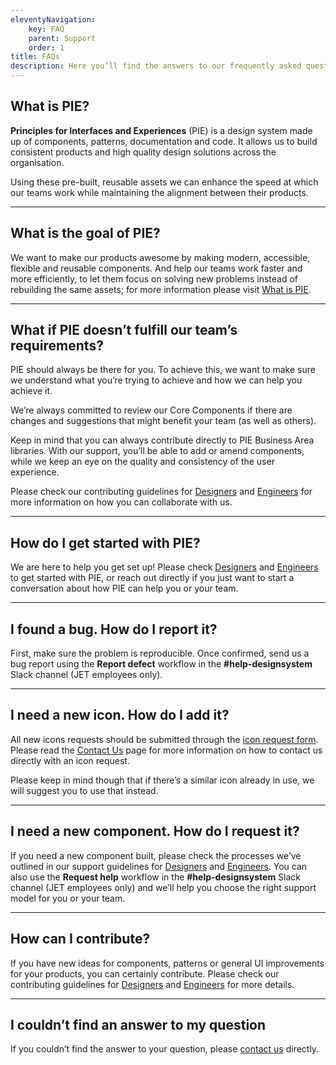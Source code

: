 ```yaml
---
eleventyNavigation:
    key: FAQ
    parent: Support
    order: 1
title: FAQs
description: Here you’ll find the answers to our frequently asked questions, but  feel free to reach out to us if you need additional help.
---
```


## What is PIE?

**Principles for Interfaces and Experiences** (PIE) is a design system made up of components, patterns, documentation and code. It allows us to build consistent products and high quality design solutions across the organisation.

Using these pre-built, reusable assets we can enhance the speed at which our teams work while maintaining the alignment between their products.

---

## What is the goal of PIE?

We want to make our products awesome by making modern, accessible, flexible and reusable components. And help our teams work faster and more efficiently, to let them focus on solving new problems instead of rebuilding the same assets; for more information please visit [What is PIE](/all-about-pie/what-is-pie).

---

## What if PIE doesn’t fulfill our team’s requirements?

PIE should always be there for you. To achieve this, we want to make sure we understand what you’re trying to achieve and how we can help you achieve it.

We’re always committed to review our Core Components if there are changes and suggestions that might benefit your team (as well as others).

Keep in mind that you can always contribute directly to PIE Business Area libraries. With our support, you’ll be able to add or amend components, while we keep an eye on the quality and consistency of the user experience.

Please check our contributing guidelines for [Designers](/designers/contributing) and [Engineers](/engineers/contributing) for more information on how you can collaborate with us.

---

## How do I get started with PIE?

We are here to help you get set up! Please check [Designers](/designers/getting-started/) and [Engineers](/engineers/getting-started/) to get started with PIE, or reach out directly if you just want to start a conversation about how PIE can help you or your team.

---

## I found a bug. How do I report it?

First, make sure the problem is reproducible. Once confirmed, send us a bug report using the **Report defect** workflow in the **#help-designsystem** Slack channel (JET employees only).

---

## I need a new icon. How do I add it?

All new icons requests should be submitted through the [icon request form](https://docs.google.com/forms/d/16x_tEnAZS75vamcGQpOwipjCfz6Nczg2TfI0a_Ixh9U/viewform?pli=1&pli=1&edit_requested=true). Please read the [Contact Us](/support/contact-us) page for more information on how to contact us directly with an icon request.

Please keep in mind though that if there’s a similar icon already in use, we will suggest you to use that instead.

---

## I need a new component. How do I request it?

If you need a new component built, please check the processes we’ve outlined in our support guidelines for [Designers](/designers/how-we-support-you) and [Engineers](/engineers/contributing). You can also use the **Request help** workflow in the **#help-designsystem** Slack channel (JET employees only) and we’ll help you choose the right support model for you or your team.

---

## How can I contribute?

If you have new ideas for components, patterns or general UI improvements for your products, you can certainly contribute. Please check our contributing guidelines for [Designers](/designers/contributing) and [Engineers](/engineers/contributing) for more details.

---

## I couldn’t find an answer to my question
If you couldn’t find the answer to your question, please [contact us](/support/contact-us) directly.
